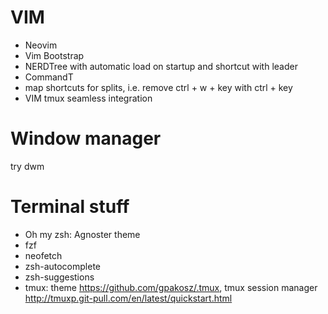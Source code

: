 # VIM

- Neovim
- Vim Bootstrap
- NERDTree with automatic load on startup and shortcut with leader
- CommandT
- map shortcuts for splits, i.e. remove ctrl + w + key with ctrl + key
- VIM tmux seamless integration

# Window manager

try dwm

# Terminal stuff

- Oh my zsh: Agnoster theme
- fzf
- neofetch
- zsh-autocomplete
- zsh-suggestions
- tmux: theme https://github.com/gpakosz/.tmux, tmux session manager http://tmuxp.git-pull.com/en/latest/quickstart.html
